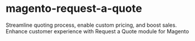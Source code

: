 # magento-request-a-quote
Streamline quoting process, enable custom pricing, and boost sales. Enhance customer experience with Request a Quote module for Magento

